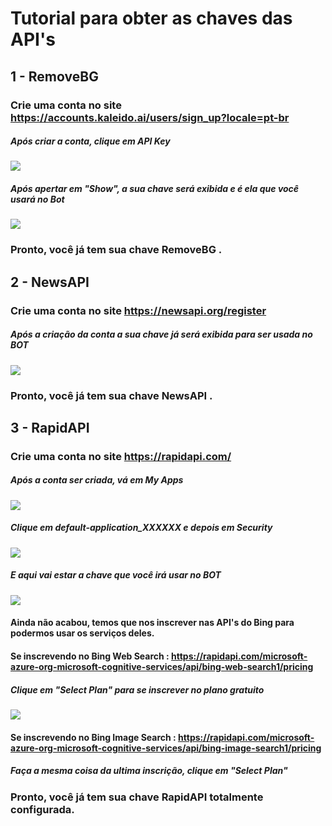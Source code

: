 # Tutorial para obter as chaves das API's

## 1 - RemoveBG

### Crie uma conta no site https://accounts.kaleido.ai/users/sign_up?locale=pt-br

##### Após criar a conta, clique em API Key
<img src="https://i.imgur.com/llKh6JL.png" >

##### Após apertar em "Show", a sua chave será exibida e é ela que você usará no Bot
<img src="https://i.imgur.com/kyANXdb.png"/>

### Pronto, você já tem sua chave RemoveBG .

## 2 - NewsAPI

### Crie uma conta no site https://newsapi.org/register

##### Após a criação da conta a sua chave já será exibida para ser usada no BOT
<img src="https://i.imgur.com/WteuFSj.png">

### Pronto, você já tem sua chave NewsAPI .

## 3 - RapidAPI

### Crie uma conta no site https://rapidapi.com/

##### Após a conta ser criada, vá em My Apps
<img src="https://i.imgur.com/WBrfNFU.png">

##### Clique em default-application_XXXXXX e depois em Security
<img src="https://i.imgur.com/UG0a6oI.png">

##### E aqui vai estar a chave que você irá usar no BOT
<img src="https://i.imgur.com/2iLagG6.png">

#### Ainda não acabou, temos que nos inscrever nas API's do Bing para podermos usar os serviços deles.
#### Se inscrevendo no Bing Web Search : https://rapidapi.com/microsoft-azure-org-microsoft-cognitive-services/api/bing-web-search1/pricing

##### Clique em "Select Plan" para se inscrever no plano gratuito
<img src="https://i.imgur.com/m7I0Mwo.png">

#### Se inscrevendo no Bing Image Search : https://rapidapi.com/microsoft-azure-org-microsoft-cognitive-services/api/bing-image-search1/pricing

##### Faça a mesma coisa da ultima inscrição, clique em "Select Plan"

### Pronto, você já tem sua chave RapidAPI totalmente configurada.







